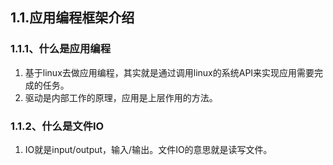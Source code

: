 ## 1.1.应用编程框架介绍

### 1.1.1、什么是应用编程
1. 基于linux去做应用编程，其实就是通过调用linux的系统API来实现应用需要完成的任务。
2. 驱动是内部工作的原理，应用是上层作用的方法。

### 1.1.2、什么是文件IO
1. IO就是input/output，输入/输出。文件IO的意思就是读写文件。
